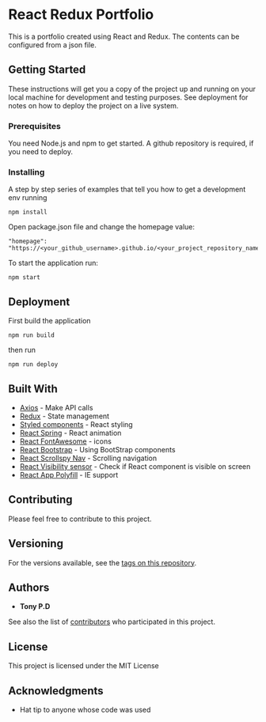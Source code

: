 # React Redux Portfolio

This is a portfolio created using React and Redux. The contents can be configured from a json file.

## Getting Started

These instructions will get you a copy of the project up and running on your local machine for development and testing purposes. See deployment for notes on how to deploy the project on a live system.

### Prerequisites

You need Node.js and npm to get started. A github repository is required, if you need to deploy.

### Installing

A step by step series of examples that tell you how to get a development env running

```
npm install
```
Open package.json file and change the homepage value:

```
"homepage": "https://<your_github_username>.github.io/<your_project_repository_name>/",
```

To start the application run:

```
npm start
```

## Deployment

First build the application

```
npm run build
```
then run

```
npm run deploy
```

## Built With


* [Axios](https://github.com/axios/axios) - Make API calls
* [Redux](https://github.com/reduxjs/redux) - State management
* [Styled components](https://github.com/styled-components/styled-components) - React styling
* [React Spring](https://github.com/react-spring/react-spring) - React animation
* [React FontAwesome](https://github.com/FortAwesome/react-fontawesome) - icons
* [React Bootstrap](https://react-bootstrap.github.io/getting-started/introduction) - Using BootStrap components
* [React Scrollspy Nav](https://github.com/StephenWeiXu/react-scrollspy-nav) - Scrolling navigation
* [React Visibility sensor](https://github.com/joshwnj/react-visibility-sensor) - Check if React component is visible on screen
* [React App Polyfill](https://github.com/facebook/create-react-app/tree/master/packages/react-app-polyfill) - IE support

## Contributing

Please feel free to contribute to this project.

## Versioning

For the versions available, see the [tags on this repository](https://github.com/tonydavid1304/portfolio/tags). 

## Authors

* **Tony P.D**

See also the list of [contributors](https://github.com/tonydavid1304/portfolio/graphs/contributors) who participated in this project.

## License

This project is licensed under the MIT License

## Acknowledgments

* Hat tip to anyone whose code was used